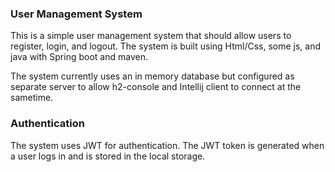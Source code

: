 ### User Management System



This is a simple user management system that should allow users to register, login, and logout. The system is built using Html/Css, some js, and java with Spring boot and maven.

The system currently uses an in memory database but configured as separate server to allow h2-console and Intellij client to connect at the sametime.

### Authentication

The system uses JWT for authentication. The JWT token is generated when a user logs in and is stored in the local storage.
